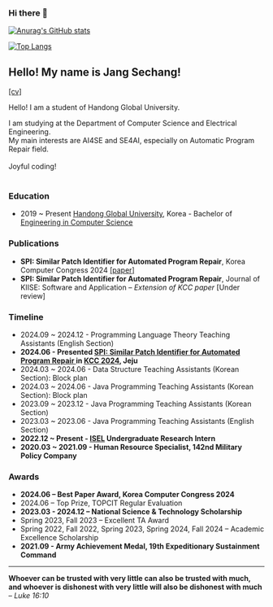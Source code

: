 ### Hi there 👋

<!--
**newwin01/newwin01** is a ✨ _special_ ✨ repository because its `README.md` (this file) appears on your GitHub profile.

Here are some ideas to get you started:

- 🔭 I’m currently working on ...
- 🌱 I’m currently learning ...
- 👯 I’m looking to collaborate on ...
- 🤔 I’m looking for help with ...
- 💬 Ask me about ...
- 📫 How to reach me: ...
- 😄 Pronouns: ...
- ⚡ Fun fact: ...
-->


[![Anurag's GitHub stats](https://github-readme-stats.vercel.app/api?username=newwin01&count_private=true)](https://github.com/anuraghazra/github-readme-stats)

[![Top Langs](https://github-readme-stats.vercel.app/api/top-langs/?username=newwin01&count_private=true&exclude_repo=github-readme-stats,newwin01.github.io,MacBookReport,2023_2_Machine_Learning)](https://github.com/anuraghazra/github-readme-stats)




## Hello! My name is Jang Sechang!
[[cv]](assets/CV_JSC.pdf)

Hello! I am a student of Handong Global University.

I am studying at the Department of Computer Science and Electrical Engineering. <br>
My main interests are AI4SE and SE4AI, especially on Automatic Program Repair field.
<br> 
<br> 
Joyful coding! <br><br>

<h3 id="education">Education</h3>
<ul>
  <li>2019 ~ Present <a href="https://www.handong.edu/">Handong Global University</a>, Korea - Bachelor of <a href="https://csee.handong.edu/">Engineering in Computer Science</a></li>
</ul>

<h3 id="publications">Publications</h3>
<ul>
  <li> 
    <strong>SPI: Similar Patch Identifier for Automated Program Repair</strong>, Korea Computer Congress 2024 
    <a href="/assets/KCC_2024_SPI.pdf">[paper]</a>
  </li>
  <li> 
    <strong>SPI: Similar Patch Identifier for Automated Program Repair</strong>, Journal of KIISE: Software and Application – <em>Extension of KCC paper</em> [Under review]
  </li>
</ul>


<h3 id="timeline">Timeline</h3>

<ul>
  <li>2024.09 ~ 2024.12 - Programming Language Theory Teaching Assistants (English Section)</li>
  <li> <strong> 2024.06            - Presented <a href="/assets/KCC_2024_SPI_Presentation.pdf"> SPI: Similar Patch Identifier for Automated Program Repair </a> in <a href="https://kcc2024.kiise.or.kr/Proceedings/Home.asp">KCC 2024</a>, Jeju </strong> </li>
  <li>2024.03 ~ 2024.06 - Data Structure Teaching Assistants (Korean Section): Block plan</li>
  <li>2024.03 ~ 2024.06 - Java Programming Teaching Assistants (Korean Section): Block plan </li>
  <li>2023.09 ~ 2023.12 - Java Programming Teaching Assistants (Korean Section)</li>
  <li>2023.03 ~ 2023.06 - Java Programming Teaching Assistants (English Section)</li>
  <li> <strong> 2022.12 ~ Present - <a href="https://isel.handong.edu/">ISEL</a> Undergraduate Research Intern </strong> </li>
  <li> <strong> 2020.03 ~ 2021.09 - Human Resource Specialist, 142nd Military Policy Company </strong> </li>
</ul>

<h3 id="Awards">Awards</h3>

<ul>
  <li> <strong> 2024.06 – 
    Best Paper Award, Korea Computer Congress 2024 </strong> </li>
  <li>2024.06 – Top Prize, TOPCIT Regular Evaluation</li>
  <li><strong>2023.03 - 2024.12 – National Science & Technology Scholarship </strong> </li>
  <li>Spring 2023, Fall 2023 – Excellent TA Award</li>
  <li>Spring 2022, Fall 2022, Spring 2023, Spring 2024, Fall 2024 – Academic Excellence Scholarship</li>
  <li><strong>2021.09 -  Army Achievement Medal, 19th Expeditionary Sustainment Command </strong> </li>
</ul>

<hr>

<p><strong>Whoever can be trusted with very little can also be trusted with much, and whoever is dishonest with very little will also be dishonest with much</strong> – <em>Luke 16:10</em></p>

